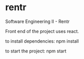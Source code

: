 # rentr
Software Engineering II - Rentr

Front end of the project uses react.

to install dependencies:
npm install

to start the project:
npm start